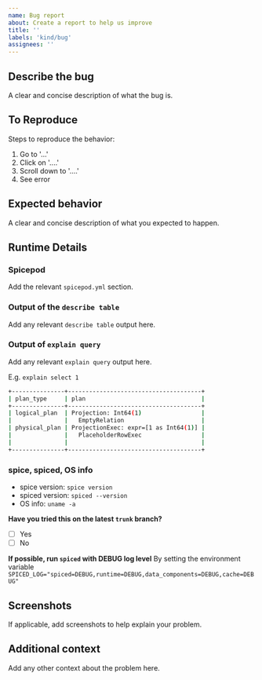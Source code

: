 ```yaml
---
name: Bug report
about: Create a report to help us improve
title: ''
labels: 'kind/bug'
assignees: ''
---
```


## Describe the bug

A clear and concise description of what the bug is.

## To Reproduce

Steps to reproduce the behavior:

1. Go to '...'
2. Click on '....'
3. Scroll down to '....'
4. See error

## Expected behavior

A clear and concise description of what you expected to happen.

## Runtime Details

### Spicepod

Add the relevant `spicepod.yml` section.

### Output of the `describe table`

Add any relevant `describe table` output here.

### Output of `explain query`

Add any relevant `explain query` output here.

E.g. `explain select 1`

```bash
+---------------+--------------------------------------+
| plan_type     | plan                                 |
+---------------+--------------------------------------+
| logical_plan  | Projection: Int64(1)                 |
|               |   EmptyRelation                      |
| physical_plan | ProjectionExec: expr=[1 as Int64(1)] |
|               |   PlaceholderRowExec                 |
|               |                                      |
+---------------+--------------------------------------+
```

### spice, spiced, OS info

- spice version: `spice version`
- spiced version: `spiced --version`
- OS info: `uname -a`

**Have you tried this on the latest `trunk` branch?**

- [ ] Yes
- [ ] No

**If possible, run `spiced` with DEBUG log level**
By setting the environment variable `SPICED_LOG="spiced=DEBUG,runtime=DEBUG,data_components=DEBUG,cache=DEBUG"`

## Screenshots

If applicable, add screenshots to help explain your problem.

## Additional context

Add any other context about the problem here.
